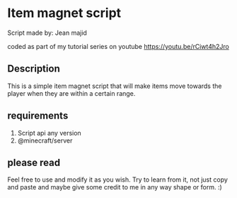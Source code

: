 # Item magnet script

Script made by: Jean majid

coded as part of my tutorial series on youtube
https://youtu.be/rCiwt4h2Jro

## Description

This is a simple item magnet script that will make items move towards the player when they are within a certain range.

## requirements

1. Script api any version
2. @minecraft/server

## please read

Feel free to use and modify it as you wish. Try to learn from it, not just copy and paste and maybe give some credit to me in any way shape or form. :)